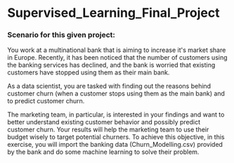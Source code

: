 # Supervised_Learning_Final_Project


### Scenario for this given project: 

You work at a multinational bank that is aiming to increase it's market share in Europe. Recently, it has been noticed that the number of customers using the banking services has declined, and the bank is worried that existing customers have stopped using them as their main bank.

As a data scientist, you are tasked with finding out the reasons behind customer churn (when a customer stops using them as the main bank) and to predict customer churn.

The marketing team, in particular, is interested in your findings and want to better understand existing customer behavior and possibly predict customer churn. Your results will help the marketing team to use their budget wisely to target potential churners. To achieve this objective, in this exercise, you will import the banking data (Churn_Modelling.csv) provided by the bank and do some machine learning to solve their problem.

